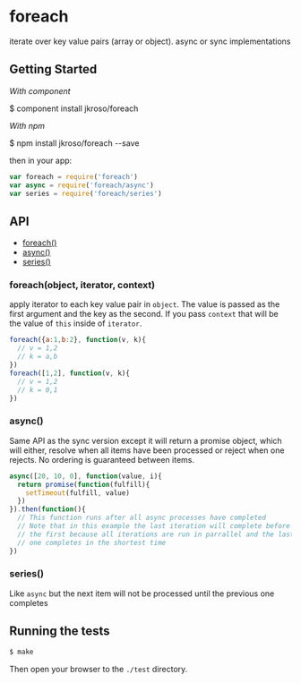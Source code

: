
# foreach

  iterate over key value pairs (array or object). async or sync implementations

## Getting Started

_With component_  

  $ component install jkroso/foreach

_With npm_  

  $ npm install jkroso/foreach --save

then in your app:

```js
var foreach = require('foreach')
var async = require('foreach/async')
var series = require('foreach/series')
```

## API

- [foreach()](#foreach)
- [async()](#async)
- [series()](#series)

### foreach(object, iterator, context)

  apply iterator to each key value pair in `object`. The value is passed as the first argument and the key as the second. If you pass `context` that will be the value of `this` inside of `iterator`.

```js
foreach({a:1,b:2}, function(v, k){
  // v = 1,2
  // k = a,b
})
foreach([1,2], function(v, k){
  // v = 1,2
  // k = 0,1
})
```

### async()

  Same API as the sync version except it will return a promise object, which will either, resolve when all items have been processed or reject when one rejects. No ordering is guaranteed between items.

```js
async([20, 10, 0], function(value, i){
  return promise(function(fulfill){
    setTimeout(fulfill, value)
  })
}).then(function(){
  // This function runs after all async processes have completed
  // Note that in this example the last iteration will complete before
  // the first because all iterations are run in parrallel and the last 
  // one completes in the shortest time
})
```

### series()

  Like `async` but the next item will not be processed until the previous one completes

## Running the tests

```bash
$ make
```
Then open your browser to the `./test` directory.

